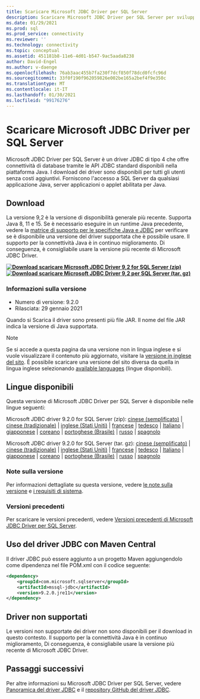 ```yaml
---
title: Scaricare Microsoft JDBC Driver per SQL Server
description: Scaricare Microsoft JDBC Driver per SQL Server per sviluppare applicazioni Java che si connettono a SQL Server e al database SQL di Azure.
ms.date: 01/29/2021
ms.prod: sql
ms.prod_service: connectivity
ms.reviewer: ''
ms.technology: connectivity
ms.topic: conceptual
ms.assetid: 451181b8-11e6-4d01-b547-9ac5aada8238
author: David-Engel
ms.author: v-daenge
ms.openlocfilehash: 76ab3aac455b7fa230f7dcf850f78dcd0fcfc96d
ms.sourcegitcommit: 33f0f190f962059826e002be165a2bef4f9e350c
ms.translationtype: MT
ms.contentlocale: it-IT
ms.lasthandoff: 01/30/2021
ms.locfileid: "99176276"
---
```

# <a name="download-microsoft-jdbc-driver-for-sql-server"></a>Scaricare Microsoft JDBC Driver per SQL Server

Microsoft JDBC Driver per SQL Server è un driver JDBC di tipo 4 che offre connettività di database tramite le API JDBC standard disponibili nella piattaforma Java. I download dei driver sono disponibili per tutti gli utenti senza costi aggiuntivi. Forniscono l'accesso a SQL Server da qualsiasi applicazione Java, server applicazioni o applet abilitata per Java.

## <a name="download"></a>Download

La versione 9,2 è la versione di disponibilità generale più recente. Supporta Java 8, 11 e 15. Se è necessario eseguire in un runtime Java precedente, vedere la [matrice di supporto per le specifiche Java e JDBC](microsoft-jdbc-driver-for-sql-server-support-matrix.md#java-and-jdbc-specification-support) per verificare se è disponibile una versione del driver supportata che è possibile usare. Il supporto per la connettività Java è in continuo miglioramento. Di conseguenza, è consigliabile usare la versione più recente di Microsoft JDBC Driver.

**[![Download ](../../ssms/media/download-icon.png) scaricare Microsoft JDBC Driver 9,2 for SQL Server (zip)](https://go.microsoft.com/fwlink/?linkid=2153622)**  
**[![Download ](../../ssms/media/download-icon.png) scaricare Microsoft JDBC Driver 9,2 per SQL Server (tar. gz)](https://go.microsoft.com/fwlink/?linkid=2153521)**  

### <a name="version-information"></a>Informazioni sulla versione

- Numero di versione: 9.2.0
- Rilasciata: 29 gennaio 2021

Quando si Scarica il driver sono presenti più file JAR. Il nome del file JAR indica la versione di Java supportata.

> [!Note]
> Se si accede a questa pagina da una versione non in lingua inglese e si vuole visualizzare il contenuto più aggiornato, visitare la [versione in inglese del sito](). È possibile scaricare una versione del sito diversa da quella in lingua inglese selezionando [available languages](#available-languages) (lingue disponibili).

## <a name="available-languages"></a>Lingue disponibili

Questa versione di Microsoft JDBC Driver per SQL Server è disponibile nelle lingue seguenti:

Microsoft JDBC driver 9.2.0 for SQL Server (zip): [cinese (semplificato)](https://go.microsoft.com/fwlink/?linkid=2153622&clcid=0x804)  |  [cinese (tradizionale)](https://go.microsoft.com/fwlink/?linkid=2153622&clcid=0x404)  |  [inglese (Stati Uniti)](https://go.microsoft.com/fwlink/?linkid=2153622&clcid=0x409)  |  [francese](https://go.microsoft.com/fwlink/?linkid=2153622&clcid=0x40c)  |  [tedesco](https://go.microsoft.com/fwlink/?linkid=2153622&clcid=0x407)  |  [Italiano](https://go.microsoft.com/fwlink/?linkid=2153622&clcid=0x410)  |  [giapponese](https://go.microsoft.com/fwlink/?linkid=2153622&clcid=0x411)  |  [coreano](https://go.microsoft.com/fwlink/?linkid=2153622&clcid=0x412)  |  [portoghese (Brasile)](https://go.microsoft.com/fwlink/?linkid=2153622&clcid=0x416)  |  [russo](https://go.microsoft.com/fwlink/?linkid=2153622&clcid=0x419)  |  [spagnolo](https://go.microsoft.com/fwlink/?linkid=2153622&clcid=0x40a)

Microsoft JDBC driver 9.2.0 for SQL Server (tar. gz): [cinese (semplificato)](https://go.microsoft.com/fwlink/?linkid=2153521&clcid=0x804)  |  [cinese (tradizionale)](https://go.microsoft.com/fwlink/?linkid=2153521&clcid=0x404)  |  [inglese (Stati Uniti)](https://go.microsoft.com/fwlink/?linkid=2153521&clcid=0x409)  |  [francese](https://go.microsoft.com/fwlink/?linkid=2153521&clcid=0x40c)  |  [tedesco](https://go.microsoft.com/fwlink/?linkid=2153521&clcid=0x407)  |  [Italiano](https://go.microsoft.com/fwlink/?linkid=2153521&clcid=0x410)  |  [giapponese](https://go.microsoft.com/fwlink/?linkid=2153521&clcid=0x411)  |  [coreano](https://go.microsoft.com/fwlink/?linkid=2153521&clcid=0x412)  |  [portoghese (Brasile)](https://go.microsoft.com/fwlink/?linkid=2153521&clcid=0x416)  |  [russo](https://go.microsoft.com/fwlink/?linkid=2153521&clcid=0x419)  |  [spagnolo](https://go.microsoft.com/fwlink/?linkid=2153521&clcid=0x40a)

### <a name="release-notes"></a>Note sulla versione

Per informazioni dettagliate su questa versione, vedere [le note sulla versione](release-notes-for-the-jdbc-driver.md) e [i requisiti di sistema](system-requirements-for-the-jdbc-driver.md).

### <a name="previous-releases"></a>Versioni precedenti

Per scaricare le versioni precedenti, vedere [Versioni precedenti di Microsoft JDBC Driver per SQL Server](release-notes-for-the-jdbc-driver.md#previous-releases).

## <a name="using-the-jdbc-driver-with-maven-central"></a>Uso del driver JDBC con Maven Central

Il driver JDBC può essere aggiunto a un progetto Maven aggiungendolo come dipendenza nel file POM.xml con il codice seguente:

```xml
<dependency>
    <groupId>com.microsoft.sqlserver</groupId>
    <artifactId>mssql-jdbc</artifactId>
    <version>9.2.0.jre11</version>
</dependency>
```  

## <a name="unsupported-drivers"></a>Driver non supportati

Le versioni non supportate dei driver non sono disponibili per il download in questo contesto. Il supporto per la connettività Java è in continuo miglioramento, Di conseguenza, è consigliabile usare la versione più recente di Microsoft JDBC Driver.  
  
## <a name="next-steps"></a>Passaggi successivi

Per altre informazioni su Microsoft JDBC Driver per SQL Server, vedere [Panoramica del driver JDBC](overview-of-the-jdbc-driver.md) e il [repository GitHub del driver JDBC](https://github.com/microsoft/mssql-jdbc/blob/dev/README.md).